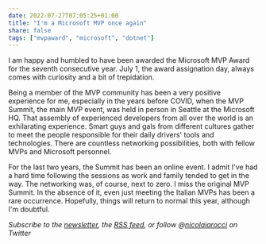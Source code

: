```yaml
---
date: 2022-07-27T07:05:25+01:00
title: "I'm a Microsoft MVP once again"
share: false
tags: ["mvpaward", "microsoft", "dotnet"]
---
```

I am happy and humbled to have been awarded the Microsoft MVP Award for the
seventh consecutive year. July 1, the award assignation day, always comes with
curiosity and a bit of trepidation. 

Being a member of the MVP community has been a very positive experience for me,
especially in the years before COVID, when the MVP Summit, the main MVP event,
was held in person in Seattle at the Microsoft HQ. That assembly of experienced
developers from all over the world is an exhilarating experience. Smart guys
and gals from different cultures gather to meet the people responsible for
their daily drivers' tools and technologies. There are countless networking
possibilities, both with fellow MVPs and Microsoft personnel. 

For the last two years, the Summit has been an online event. I admit I've had
a hard time following the sessions as work and family tended to get in the way.
The networking was, of course, next to zero. I miss the original MVP Summit. In
the absence of it, even just meeting the Italian MVPs has been a rare
occurrence. Hopefully, things will return to normal this year, although I'm
doubtful.

*Subscribe to the [newsletter][nl], the [RSS feed][rss], or follow @[nicolaiarocci][tw] on Twitter*

 [rss]: https://nicolaiarocci.com/index.xml
 [tw]: http://twitter.com/nicolaiarocci
 [nl]: https://nicolaiarocci.substack.com
